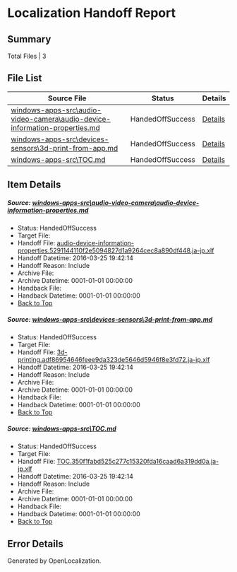 # <a name='report-top'></a> Localization Handoff Report

## Summary
 Total Files | 3

## File List
 Source File | Status | Details 
 ----------- | ------ | ------- 
 [windows-apps-src\audio-video-camera\audio-device-information-properties.md](https://github.com/Microsoft/windows-apps/blob/7db2b3b75be1e516ba99b21f3e451794743b86ab/windows-apps-src/audio-video-camera/audio-device-information-properties.md) | HandedOffSuccess | [Details](#b76fa531b5673e7b9342c2c59d231c1738a6ea10125)
 [windows-apps-src\devices-sensors\3d-print-from-app.md](https://github.com/Microsoft/windows-apps/blob/7db2b3b75be1e516ba99b21f3e451794743b86ab/windows-apps-src/devices-sensors/3d-print-from-app.md) | HandedOffSuccess | [Details](#cff85c5a2446c6c16faba670ad43135a8be6afc71901)
 [windows-apps-src\TOC.md](https://github.com/Microsoft/windows-apps/blob/7db2b3b75be1e516ba99b21f3e451794743b86ab/windows-apps-src/TOC.md) | HandedOffSuccess | [Details](#5d9b7ee0e295fe58e11c28afe001330ae560ecf83475)

## Item Details
##### <a name='b76fa531b5673e7b9342c2c59d231c1738a6ea10125'></a> Source: [windows-apps-src\audio-video-camera\audio-device-information-properties.md](https://github.com/Microsoft/windows-apps/blob/7db2b3b75be1e516ba99b21f3e451794743b86ab/windows-apps-src/audio-video-camera/audio-device-information-properties.md)
* Status: HandedOffSuccess
* Target File: 
* Handoff File: [audio-device-information-properties.5291144110f2e5094827d1a9264cec8a890df448.ja-jp.xlf](https://github.com/Microsoft/WDG.handoff/blob/075412dbd9daab583ee6b4ae3357575f1f5d097f/ol-handoff/Microsoft/windows-apps.ja-jp/master/audio-device-information-properties.5291144110f2e5094827d1a9264cec8a890df448.ja-jp.xlf)
* Handoff Datetime: 2016-03-25 19:42:14
* Handoff Reason: Include
* Archive File: 
* Archive Datetime: 0001-01-01 00:00:00
* Handback File: 
* Handback Datetime: 0001-01-01 00:00:00
* [Back to Top](#report-top)

##### <a name='cff85c5a2446c6c16faba670ad43135a8be6afc71901'></a> Source: [windows-apps-src\devices-sensors\3d-print-from-app.md](https://github.com/Microsoft/windows-apps/blob/7db2b3b75be1e516ba99b21f3e451794743b86ab/windows-apps-src/devices-sensors/3d-print-from-app.md)
* Status: HandedOffSuccess
* Target File: 
* Handoff File: [3d-printing.adf86954646feee9da323de5646d5946f8e3fd72.ja-jp.xlf](https://github.com/Microsoft/WDG.handoff/blob/075412dbd9daab583ee6b4ae3357575f1f5d097f/ol-handoff/Microsoft/windows-apps.ja-jp/master/3d-printing.adf86954646feee9da323de5646d5946f8e3fd72.ja-jp.xlf)
* Handoff Datetime: 2016-03-25 19:42:14
* Handoff Reason: Include
* Archive File: 
* Archive Datetime: 0001-01-01 00:00:00
* Handback File: 
* Handback Datetime: 0001-01-01 00:00:00
* [Back to Top](#report-top)

##### <a name='5d9b7ee0e295fe58e11c28afe001330ae560ecf83475'></a> Source: [windows-apps-src\TOC.md](https://github.com/Microsoft/windows-apps/blob/7db2b3b75be1e516ba99b21f3e451794743b86ab/windows-apps-src/TOC.md)
* Status: HandedOffSuccess
* Target File: 
* Handoff File: [TOC.350f1fabd525c277c15320fda16caad6a319dd0a.ja-jp.xlf](https://github.com/Microsoft/WDG.handoff/blob/075412dbd9daab583ee6b4ae3357575f1f5d097f/ol-handoff/Microsoft/windows-apps.ja-jp/master/TOC.350f1fabd525c277c15320fda16caad6a319dd0a.ja-jp.xlf)
* Handoff Datetime: 2016-03-25 19:42:14
* Handoff Reason: Include
* Archive File: 
* Archive Datetime: 0001-01-01 00:00:00
* Handback File: 
* Handback Datetime: 0001-01-01 00:00:00
* [Back to Top](#report-top)


## Error Details

Generated by OpenLocalization.
